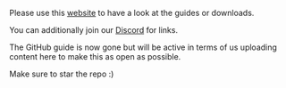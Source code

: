 Please use this [website](https://wsfteam.xyz) to have a look at the guides or downloads.

You can additionally join our [Discord](https://wsfteam.xyz/discord) for links.


The GitHub guide is now gone but will be active in terms of us uploading content here to make this as open as possible.

Make sure to star the repo :)

